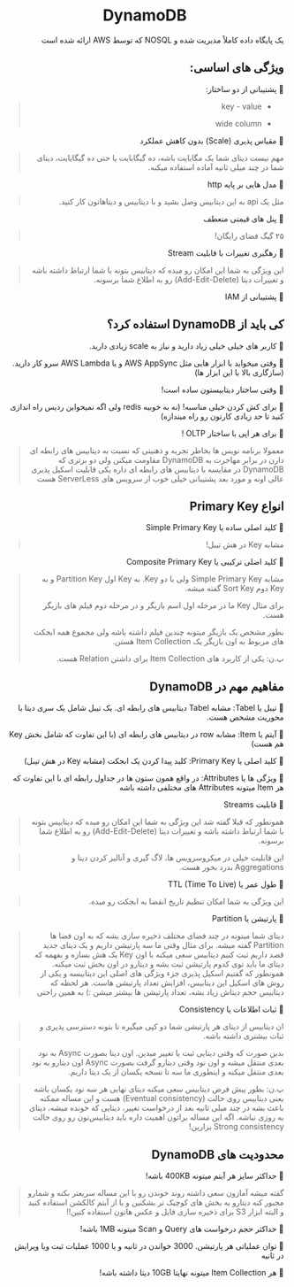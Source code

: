 
<div dir="rtl" align="center">

# DynamoDB

</div>

<div dir="rtl" align="right">

یک پایگاه داده کاملاً مدیریت شده و NOSQL که توسط AWS ارائه شده است




## ویژگی های اساسی:




🔸 پشتیبانی از دو ساختار:


> * key - value
> 
> * wide column 


🔸 مقیاس پذیری (Scale) بدون کاهش عملکرد


>مهم نیست دیتای شما یک مگابایت باشه، ده گیگابایت یا حتی ده گیگابایت، دیتای شما در چند میلی ثانیه آماده استفاده میکنه.

🔸 مدل هایی بر پایه http 

>مثل یک api به این دیتابیس وصل بشید و با دیتابیس و دیتاهاتون کار کنید.



🔸 پنل های قیمتی منعطف 

>۲۵ گیگ فضای رایگان!



🔸 رهگیری تغییرات با قابلیت Stream 

>این ویژگی به شما این امکان رو میده که دیتابیس بتونه با شما ارتباط داشته باشه و تغییرات دیتا (Add-Edit-Delete) رو به اطلاع شما برسونه.



🔸 پشتیبانی از IAM






## کی باید از DynamoDB استفاده کرد؟

🔸 کاربر های خیلی خیلی زیاد دارید و نیاز به scale زیادی دارید.


🔸 وقتی میخواید با ابزار هایی مثل AWS AppSync و یا AWS Lambda سرو کار دارید. (سازگاری بالا با این ابزار ها)


🔸 وقتی ساختار دیتابیستون ساده است!

🔸 برای کش کردن خیلی مناسبه! (نه به خوبیه redis ولی اگه نمیخواین ردیس راه اندازی کنید تا حد زیادی کارتون رو راه میندازه)

🔸 برای هر اپی با ساختار OLTP !



>معمولا برنامه نویس ها بخاطر تجربه و ذهنیتی که نسبت به دیتابیس های رابطه ای دارن در برابر مهاجرت به DynamoDB مقاومت میکنن ولی دو برتری که DynamoDB در مقایسه با دیتابیس های رابطه ای داره یکی قابلیت اسکیل پذیری عالی اونه و مورد بعد پشتیبانی خیلی خوب از سرویس های ServerLess هست




##  انواع Primary Key 

🔸 کلید اصلی ساده یا Simple Primary Key

>مشابه Key در هش تیبل!

🔸 کلید اضلی ترکیبی یا Composite Primary Key
 
>مشابه Simple Primary Key ولی با دو Key. به Key اول Partition Key و به Key دوم Sort Key گفته میشه.
> 
>برای مثال Key ما در مرحله اول اسم بازیگر و در مرحله دوم فیلم های بازیگر هست.
> 
>بطور مشخص یک بازیگر میتونه چندین فیلم داشته باشه ولی مجموع همه ابجکت های مربوط به اون بازیگر یک Item Collection هستن.
> 
>پ.ن: یکی از کاربرد های Item Collection برای داشتن Relation هست.




## مفاهیم مهم در DynamoDB 

🔸 تیبل یا Tabel: مشابه Tabel دیتابیس های رابطه ای. یک تیبل شامل یک سری دیتا با محوریت مشخص هست.

🔸 آیتم یا Item: مشابه row در دیتابیس های رابطه ای (با این تفاوت که شامل بخش Key هم هست)

🔸 کلید اصلی یا Primary Key: کلید پیدا کردن یک ابجکت (مشابه Key در هش تیبل)

🔸 ویژگی ها یا Attributes: در واقع همون ستون ها در جداول رابطه ای با این تفاوت که هر Item میتونه Attributes های مختلفی داشته باشه


🔸 قابلیت Streams

>همونطور که قبلا گفته شد این ویژگی به شما این امکان رو میده که دیتابیس بتونه با شما ارتباط داشته باشه و تغییرات دیتا (Add-Edit-Delete) رو به اطلاع شما برسونه.

>این قابلیت خیلی در میکروسرویس ها، لاگ گیری و آنالیز کردن دیتا و Aggregations بدرد بخور هست.


🔸 طول عمر یا TTL (Time To Live)

>این ویژگی به شما امکان تنظیم تاریخ انقضا به ابجکت رو میده.


🔸 پارتیشن یا Partition 

> دیتای شما میتونه در چند فضای مختلف ذخیره سازی بشه که به اون فضا ها Partition گفته میشه.
>برای مثال وقتی ما سه پارتیشن داریم و یک دیتای جدید قصد داریم ثبت کنیم دیتابیس سعی میکنه با اون Key یک هش بسازه و بفهمه که دیتای ما باید توی کدوم پارتیشن ثبت بشه و دیتارو در اون بخش ثبت میکنه.
>همونطور که گفتیم اسکیل پذیری جزء ويژگی های اصلی این دیتابیسه و یکی از روش های اسکیل این دیتابیس، افزایش تعداد پارتیشن هاست.
>هر لحظه که دیتابیس حجم دیتاش زیاد بشه، تعداد پارتیشن ها بیشتر میشن :) به همین راحتی


🔸 ثبات اطلاعات یا Consistency 

>ان دیتابیس از دیتای هر پارتیشن شما دو کپی میگیره تا بتونه دسترسی پذیری و ثبات بیشتری داشته باشه.

>بدین صورت که وقتی دیتایی ثبت یا تغییر میدین. اون دیتا بصورت Async به نود بعدی منتقل میشه و اون نود وقتی دیتارو گرفت بصورت Async اون دیتارو به نود بعدی منتقل میکنه و اینطوری ما سه تا نسخه یکسان از یک دیتا داریم.

>پ.ن: بطور پیش فرض دیتابیس سعی میکنه دیتای نهایی هر سه نود یکسان باشه یعنی دیتابیس روی حالت (Eventual consistency) هست و این مساله ممکنه باعث بشه در چند میلی ثانیه بعد از درخواست تغییر، دیتایی که خونده میشه، دیتای به روزی نباشه. اگه این مساله براتون اهمیت داره باید دیتابیس‌تون رو روی حالت Strong consistency بزارین!





##  محدودیت های DynamoDB

🔸 حداکثر سایز هر آیتم میتونه 400KB باشه!

>گفته میشه آمازون سعی داشته روند خوندن رو با این مساله سریعتر بکنه و شمارو مجبور کنه دیتارو به بخش های کوچیک تر بشکنین و یا از آیتم کالکشن استفاده کنید و البته ابزار S3 برای ذخیره سازی فایل و عکس هاتون استفاده کنین!!

🔸 حداکثر حجم درخواست های Query و Scan میتونه 1MB باشه!

🔸 توان عملیاتی هر پارتیشن. 3000 خواندن در ثانیه و یا 1000 عملیات ثبت ویا ویرایش در ثانیه


🔸 هر Item Collection میتونه نهایتا 10GB دیتا داشته باشه!





</div>

